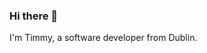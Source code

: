 ### Hi there 👋

I'm Timmy, a software developer from Dublin. 


<!--
Here's a few things I'm working on:

- [Backstage](https://wearebackstage.com) - Event tech and brand activations for experiential marketing companies.
- [Feral](https://weareferal.com) - I'm one half of this design and web development agency.


Get in touch:

- [LinkedIn](https://www.linkedin.com/in/timmy-omahony/)
- [My website](https://timmyomahony.com)

**timmyomahony/timmyomahony** is a ✨ _special_ ✨ repository because its `README.md` (this file) appears on your GitHub profile.

Here are some ideas to get you started:

- 🔭 I’m currently working on ...
- 🌱 I’m currently learning ...
- 👯 I’m looking to collaborate on ...
- 🤔 I’m looking for help with ...
- 💬 Ask me about ...
- 📫 How to reach me: ...
- 😄 Pronouns: ...
- ⚡ Fun fact: ...
-->
